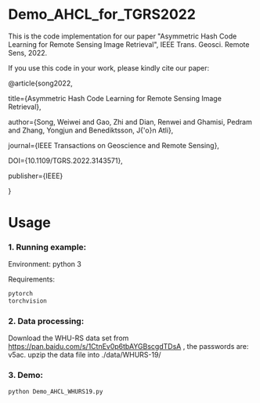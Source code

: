 # Demo_AHCL_for_TGRS2022
This is the code implementation for our paper "Asymmetric Hash Code Learning for Remote Sensing Image Retrieval", IEEE Trans. Geosci. Remote Sens, 2022.

If you use this code in your work, please kindly cite our paper:

@article{song2022, 

title={Asymmetric Hash Code Learning for Remote Sensing Image Retrieval},

author={Song, Weiwei and Gao, Zhi and Dian, Renwei and Ghamisi, Pedram and Zhang, Yongjun and Benediktsson, J{'o}n Atli},

journal={IEEE Transactions on Geoscience and Remote Sensing},

DOI={10.1109/TGRS.2022.3143571},

publisher={IEEE}

}

# Usage
### 1. Running example:
Environment: python 3

Requirements:
```python
pytorch
torchvision
```
### 2. Data processing:
Download the WHU-RS data set from https://pan.baidu.com/s/1CtnEv0p6tbAYGBscgdTDsA , the passwords are: v5ac. 
upzip the data file into ./data/WHURS-19/
### 3. Demo:
```python
python Demo_AHCL_WHURS19.py
```
